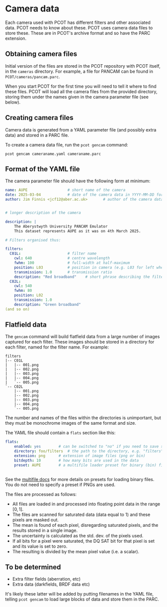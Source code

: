 # Camera data

Each camera used with PCOT has different filters and other associated data.
PCOT needs to know about these. PCOT uses camera data files to store these.
These are in PCOT's archive format and so have the PARC extension.

## Obtaining camera files

Initial version of the files are stored in the PCOT repository with
PCOT itself, in the `cameras` directory. For example, a file for PANCAM
can be found in `PCOT/cameras/pancam.parc`.

When you start PCOT for the first time 
you will need to tell it where to find these files. PCOT will load all
the camera files from the provided directory, storing them under
the names given in the camera parameter file (see below).

## Creating camera files

Camera data is generated from a YAML parameter file (and possibly extra data)
and stored in a PARC file.

To create a camera data file, run the `pcot gencam` command:

```
pcot gencam cameraname.yaml cameraname.parc
```

## Format of the YAML file

The camera parameter file should have the following form at minimum:

```yaml
name: AUPE                  # short name of the camera
date: 2025-03-04            # date of the camera data in YYYY-MM-DD format (ISO 8601)
author: Jim Finnis <jcf12@aber.ac.uk>       # author of the camera data


# longer description of the camera

description: |
    The Aberystwyth University PANCAM Emulator
    This dataset represents AUPE as it was on 4th March 2025.

# Filters organised thus:

filters:
  C01L:                     # filter name
    cwl: 640                # centre wavelength
    fwhm: 100               # full-width at half-maximum
    position: L03           # position in camera (e.g. L03 for left wheel, number 3)
    transmission: 1.0       # transmission ratio
    description: "Red broadband"    # short phrase describing the filter
  C02L:
    cwl: 540
    fwhm: 80
    position: L02
    transmission: 1.0
    description: "Green broadband"
(and so on)
```

## Flatfield data

The `gencam` command will build flatfield data from a large number of images captured for
each filter. These images should be stored in a directory for each filter, named for the filter
name. For example:

```text
filters
|-- C01L
|   |-- 001.png
|   |-- 002.png
|   |-- 003.png
|   |-- 004.png
|   `-- 005.png
`-- C02L
    |-- 001.png
    |-- 002.png
    |-- 003.png
    |-- 004.png
    `-- 005.png
```
The number and names of the files within the directories is unimportant, but they must be
monochrome images of the same format and size.

The YAML file should contain a `flats` section like this:

```yaml
flats:
    enabled: yes        # can be switched to "no" if you need to save space and not store flats
    directory: foo/filters  # the path to the directory, e.g. "filters" in example above
    extension: png      # extension of image files (png or bin)
    bitdepth: 10        # how many bits are used in the data
    preset: AUPE        # a multifile loader preset for binary (bin) files (see below)
        
```
See the [multifile docs](/userguide/multifile.md) for more details on presets for loading binary
files. You do not need to specify a preset if PNGs are used.

The files are processed as follows:

* All files are loaded in and processed into floating point data in the range $[0,1]$.
* The files are scanned for saturated data (data equal to 1) and these pixels are masked out.
* The mean is found of each pixel, disregarding saturated pixels, and the results stored in
a single image.
* The uncertainty is calculated as the std. dev. of the pixels used.
* If all bits for a pixel were saturated, the DQ SAT bit for that pixel is set and its
value is set to zero.
* The resulting is divided by the mean pixel value (i.e. a scalar).


## To be determined

* Extra filter fields (aberration, etc)
* Extra data (darkfields, BRDF data etc)

It's likely these latter will be added by putting filenames in the YAML file,
telling `pcot gencam` to load large blocks of data and store them in the PARC.
